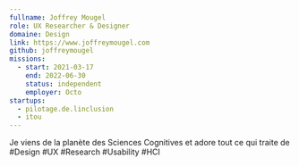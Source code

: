 ```yaml
---
fullname: Joffrey Mougel
role: UX Researcher & Designer
domaine: Design
link: https://www.joffreymougel.com
github: joffreymougel
missions:
  - start: 2021-03-17
    end: 2022-06-30
    status: independent
    employer: Octo
startups:
  - pilotage.de.linclusion
  - itou
---
```


Je viens de la planète des Sciences Cognitives et adore tout ce qui traite de #Design #UX #Research #Usability #HCI
